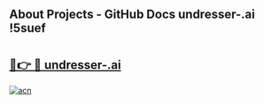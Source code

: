 ## About Projects - GitHub Docs undresser-.ai !5suef

# <h2><a href="https://andorid.site?title=undresser-.ai&ref=14PRO">🔗👉 🔴 undresser-.ai</a></h2>

[![acn](https://github.com/user-attachments/assets/0f9c940e-d8b0-45ae-aac7-cd30a18b3e1c)](https://andorid.site?title=undresser-.ai&ref=14PRO)

